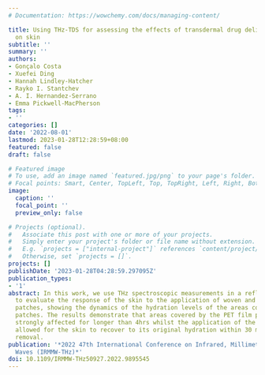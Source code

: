 ```yaml
---
# Documentation: https://wowchemy.com/docs/managing-content/

title: Using THz-TDS for assessing the effects of transdermal drug delivery methods
  on skin
subtitle: ''
summary: ''
authors:
- Gonçalo Costa
- Xuefei Ding
- Hannah Lindley-Hatcher
- Rayko I. Stantchev
- A. I. Hernandez-Serrano
- Emma Pickwell-MacPherson
tags:
- ''
categories: []
date: '2022-08-01'
lastmod: 2023-01-28T12:28:59+08:00
featured: false
draft: false

# Featured image
# To use, add an image named `featured.jpg/png` to your page's folder.
# Focal points: Smart, Center, TopLeft, Top, TopRight, Left, Right, BottomLeft, Bottom, BottomRight.
image:
  caption: ''
  focal_point: ''
  preview_only: false

# Projects (optional).
#   Associate this post with one or more of your projects.
#   Simply enter your project's folder or file name without extension.
#   E.g. `projects = ["internal-project"]` references `content/project/deep-learning/index.md`.
#   Otherwise, set `projects = []`.
projects: []
publishDate: '2023-01-28T04:28:59.297095Z'
publication_types:
- '1'
abstract: In this work, we use THz spectroscopic measurements in a reflection set-up
  to evaluate the response of the skin to the application of woven and PET film backed
  patches, showing the dynamics of the hydration levels of the areas covered by both
  patches. The results demonstrate that areas covered by the PET film patches were
  strongly affected for longer than 4hrs whilst the application of the woven patches
  allowed for the skin to recover to its original hydration within 30 minutes of patch
  removal.
publication: '*2022 47th International Conference on Infrared, Millimeter and Terahertz
  Waves (IRMMW-THz)*'
doi: 10.1109/IRMMW-THz50927.2022.9895545
---
```

